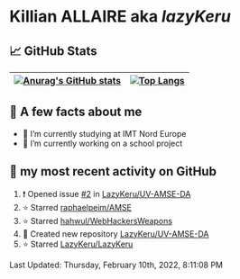 # **Killian ALLAIRE** aka _lazyKeru_

## 📈 GitHub Stats

| [![Anurag's GitHub stats](https://github-readme-stats.vercel.app/api?username=LazyKeru&theme=graywhite&show_icons=true)](https://github.com/anuraghazra/github-readme-stats) | [![Top Langs](https://github-readme-stats.vercel.app/api/top-langs/?username=LazyKeru)](https://github.com/anuraghazra/github-readme-stats)  
|---|---|

## 📣 A few facts about me

- 🌱 I’m currently studying at IMT Nord Europe
- 🔭 I’m currently working on a school project

## 🌱 my most recent activity on GitHub

<!--RECENT_ACTIVITY:start-->
1. ❗️ Opened issue [#2](https://github.com/LazyKeru/UV-AMSE-DA/issues/2) in [LazyKeru/UV-AMSE-DA](https://github.com/LazyKeru/UV-AMSE-DA)
2. ⭐ Starred [raphaelpeim/AMSE](https://github.com/raphaelpeim/AMSE)
3. ⭐ Starred [hahwul/WebHackersWeapons](https://github.com/hahwul/WebHackersWeapons)
4. 📔 Created new repository [LazyKeru/UV-AMSE-DA](https://github.com/LazyKeru/UV-AMSE-DA)
5. ⭐ Starred [LazyKeru/LazyKeru](https://github.com/LazyKeru/LazyKeru)
<!--RECENT_ACTIVITY:end-->

<!--RECENT_ACTIVITY:last_update-->
Last Updated: Thursday, February 10th, 2022, 8:11:08 PM
<!--RECENT_ACTIVITY:last_update_end-->


<!--
**LazyKeru/LazyKeru** is a ✨ _special_ ✨ repository because its `README.md` (this file) appears on your GitHub profile.

Here are some ideas to get you started:

- 🔭 I’m currently working on ...
- 🌱 I’m currently learning ...
- 👯 I’m looking to collaborate on ...
- 🤔 I’m looking for help with ...
- 💬 Ask me about ...
- 📫 How to reach me: ...
- 😄 Pronouns: ...
- ⚡ Fun fact: ...
-->

